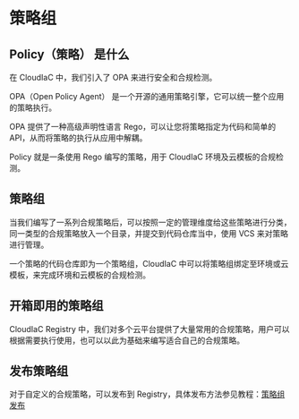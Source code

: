 # 策略组

## Policy（策略） 是什么
在 CloudIaC 中，我们引入了 OPA 来进行安全和合规检测。

OPA（Open Policy Agent） 是一个开源的通用策略引擎，它可以统一整个应用的策略执行。

OPA 提供了一种高级声明性语言 Rego，可以让您将策略指定为代码和简单的 API，从而将策略的执行从应用中解耦。

Policy 就是一条使用 Rego 编写的策略，用于 CloudIaC 环境及云模板的合规检测。

## 策略组
当我们编写了一系列合规策略后，可以按照一定的管理维度给这些策略进行分类，同一类型的合规策略放入一个目录，并提交到代码仓库当中，使用 VCS 来对策略进行管理。

一个策略的代码仓库即为一个策略组，CloudIaC 中可以将策略组绑定至环境或云模板，来完成环境和云模板的合规检测。

## 开箱即用的策略组
CloudIaC Registry 中，我们对多个云平台提供了大量常用的合规策略，用户可以根据需要执行使用，也可以以此为基础来编写适合自己的合规策略。

## 发布策略组
对于自定义的合规策略，可以发布到 Registry，具体发布方法参见教程：[策略组发布](../cases/policy-group-publish.md)

